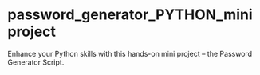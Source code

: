 # password_generator_PYTHON_miniproject
Enhance your Python skills with this hands-on mini project – the Password Generator Script.

